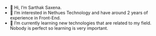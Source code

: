 - 👋 Hi, I’m Sarthak Saxena.
- 👀 I’m interested in Nethues Technology and have around 2 years of experience in Front-End.
- 🌱 I’m currently learning new technologies that are related to my field. Nobody is perfect so learning is very important.
